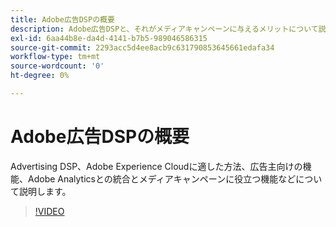 ```yaml
---
title: Adobe広告DSPの概要
description: Adobe広告DSPと、それがメディアキャンペーンに与えるメリットについて説明します。
exl-id: 6aa44b8e-da4d-4141-b7b5-989046586315
source-git-commit: 2293acc5d4ee8acb9c631790853645661edafa34
workflow-type: tm+mt
source-wordcount: '0'
ht-degree: 0%

---
```


# Adobe広告DSPの概要

Advertising DSP、Adobe Experience Cloudに適した方法、広告主向けの機能、Adobe Analyticsとの統合とメディアキャンペーンに役立つ機能などについて説明します。

>[!VIDEO](https://video.tv.adobe.com/v/339200)
